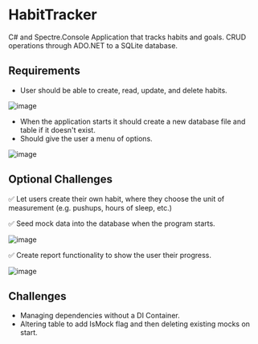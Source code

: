 # HabitTracker
C# and Spectre.Console Application that tracks habits and goals.
CRUD operations through ADO.NET to a SQLite database.

## Requirements
- User should be able to create, read, update, and delete habits.

![image](https://github.com/thags/ConsoleTimeLogger/assets/106484883/5109b797-51a7-44ac-b16c-5301920a577e)

- When the application starts it should create a new database file and table if it doesn't exist.
- Should give the user a menu of options.

![image](https://github.com/thags/ConsoleTimeLogger/assets/106484883/689ca115-9160-4265-a96f-8ad7551c2df3)

## Optional Challenges
✅ Let users create their own habit, where they choose the unit of measurement (e.g. pushups, hours of sleep, etc.)

✅ Seed mock data into the database when the program starts.

![image](https://github.com/thags/ConsoleTimeLogger/assets/106484883/a057751a-6061-48b0-a011-7c77054edf27)

✅ Create report functionality to show the user their progress.

![image](https://github.com/thags/ConsoleTimeLogger/assets/106484883/b242a47f-8b5e-40ce-86e5-05dd4322b337)

## Challenges
- Managing dependencies without a DI Container.
- Altering table to add IsMock flag and then deleting existing mocks on start. 